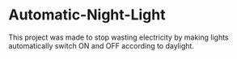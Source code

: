 # Automatic-Night-Light
This project was made to stop wasting electricity by making lights automatically switch ON and OFF according to daylight.

